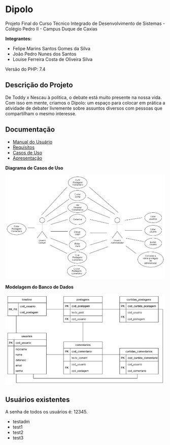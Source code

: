 # Dipolo

Projeto Final do Curso Técnico Integrado de Desenvolvimento de Sistemas - Colégio Pedro II - Campus Duque de Caxias

**Integrantes:**
- Felipe Marins Santos Gomes da Silva
- João Pedro Nunes dos Santos
- Louise Ferreira Costa de Oliveira Silva

Versão do PHP: 7.4

 ## Descrição do Projeto
 De Toddy x Nescau à política, o debate está muito presente na nossa vida. Com isso em mente, criamos o Dipolo: um espaço para colocar em prática a atividade de debater livremente sobre assuntos diversos com pessoas que compartilham o mesmo interesse. 
 
## Documentação

- [Manual do Usuário](manual.md)
- [Requisitos](requisitos.md)
- [Casos de Uso](casos-de-uso.md)
- [Apresentação](apresentacao.pdf)

**Diagrama de Casos de Uso**

![Diagrama de Casos de Uso](imagens/diagrama-de-casos-de-uso.jpeg)

**Modelagem do Banco de Dados**

![Diagrama de Banco de Dados](imagens/diagrama-de-banco-de-dados.jpeg)

## Usuários existentes

A senha de todos os usuários é: 12345.

- testadm
- test1
- test2
- test3
